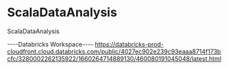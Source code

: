 # ScalaDataAnalysis
ScalaDataAnalysis

----Databricks Workspace----
https://databricks-prod-cloudfront.cloud.databricks.com/public/4027ec902e239c93eaaa8714f173bcfc/3280002262135922/1660264714889130/460080191045048/latest.html
